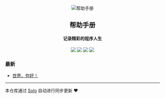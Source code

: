 <p align="center"><img alt="帮助手册" src="https://static.b3log.org/images/brand/solo-32.png"></p><h2 align="center">
帮助手册
</h2>

<h4 align="center">记录精彩的程序人生</h4>
<p align="center"><a title="帮助手册" target="_blank" href="https://github.com/limingmingming/solo-blog"><img src="https://img.shields.io/github/last-commit/limingmingming/solo-blog.svg?style=flat-square&color=FF9900"></a>
<a title="GitHub repo size in bytes" target="_blank" href="https://github.com/limingmingming/solo-blog"><img src="https://img.shields.io/github/repo-size/limingmingming/solo-blog.svg?style=flat-square"></a>
<a title="Solo Version" target="_blank" href="https://github.com/b3log/solo/releases"><img src="https://img.shields.io/badge/solo-3.6.3-f1e05a.svg?style=flat-square&color=blueviolet"></a>
<a title="Hits" target="_blank" href="https://github.com/b3log/hits"><img src="https://hits.b3log.org/limingmingming/solo-blog.svg"></a></p>

### 最新

* [世界，你好！](http://help.yitopia.co/hello-solo)



---

本仓库通过 [Solo](https://github.com/b3log/solo) 自动进行同步更新 ❤️ 